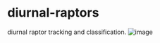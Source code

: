# diurnal-raptors
diurnal raptor tracking and classification. 
![image](https://github.com/neekeshpanchal/diurnal-raptors/assets/80868396/a48161fb-b59c-4c2d-b340-05e6f49531c4)
